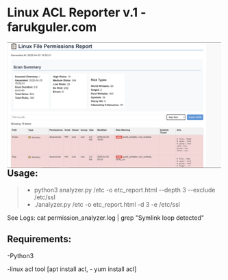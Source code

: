 # Linux ACL Reporter v.1 -farukguler.com

<p>
  <img src="https://github.com/faruk-guler/Linux-ACL-Reporter/blob/main/lnx-acl.PNG" alt="ACL Logo" width="500" style="float: left;"/>
</p>

## Usage:

>+ python3 analyzer.py /etc -o etc_report.html --depth 3 --exclude /etc/ssl
>+ ./analyzer.py /etc -o etc_report.html -d 3 -e /etc/ssl

See Logs:
cat permission_analyzer.log | grep "Symlink loop detected"


## Requirements:
-Python3

-linux acl tool [apt install acl, - yum install acl]
